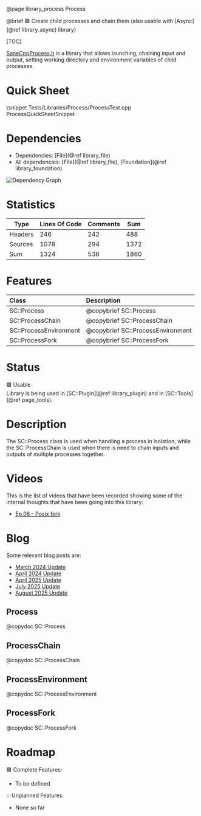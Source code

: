 @page library_process Process

@brief 🟩 Create child processes and chain them (also usable with [Async](@ref library_async) library)

[TOC]

[SaneCppProcess.h](https://github.com/Pagghiu/SaneCppLibraries/releases/latest/download/SaneCppProcess.h) is a library that allows launching, chaining input and output, setting working directory and environment variables of child processes.

# Quick Sheet

\snippet Tests/Libraries/Process/ProcessTest.cpp ProcessQuickSheetSnippet

# Dependencies
- Dependencies: [File](@ref library_file)
- All dependencies: [File](@ref library_file), [Foundation](@ref library_foundation)

![Dependency Graph](Process.svg)

# Statistics
| Type      | Lines Of Code | Comments  | Sum   |
|-----------|---------------|-----------|-------|
| Headers   | 246			| 242		| 488	|
| Sources   | 1078			| 294		| 1372	|
| Sum       | 1324			| 536		| 1860	|

# Features
| Class                     | Description
|:--------------------------|:----------------------------------|
| SC::Process               | @copybrief SC::Process            |
| SC::ProcessChain          | @copybrief SC::ProcessChain       |
| SC::ProcessEnvironment    | @copybrief SC::ProcessEnvironment |
| SC::ProcessFork           | @copybrief SC::ProcessFork        |

# Status
🟩 Usable  
Library is being used in [SC::Plugin](@ref library_plugin) and in [SC::Tools](@ref page_tools).

# Description

The SC::Process class is used when handling a process in isolation, while the SC::ProcessChain is used when there is need to chain inputs and outputs of multiple processes together.

# Videos

This is the list of videos that have been recorded showing some of the internal thoughts that have been going into this library:

- [Ep.06 - Posix fork](https://www.youtube.com/watch?v=-OiVELMxL6Q)

# Blog

Some relevant blog posts are:

- [March 2024 Update](https://pagghiu.github.io/site/blog/2024-03-27-SaneCppLibrariesUpdate.html)
- [April 2024 Update](https://pagghiu.github.io/site/blog/2024-04-27-SaneCppLibrariesUpdate.html)
- [April 2025 Update](https://pagghiu.github.io/site/blog/2025-04-30-SaneCppLibrariesUpdate.html)
- [July 2025 Update](https://pagghiu.github.io/site/blog/2025-07-31-SaneCppLibrariesUpdate.html)
- [August 2025 Update](https://pagghiu.github.io/site/blog/2025-08-31-SaneCppLibrariesUpdate.html)

## Process
@copydoc SC::Process

## ProcessChain
@copydoc SC::ProcessChain

## ProcessEnvironment
@copydoc SC::ProcessEnvironment

## ProcessFork
@copydoc SC::ProcessFork

# Roadmap

🟦 Complete Features:
- To be defined

💡 Unplanned Features:
- None so far
